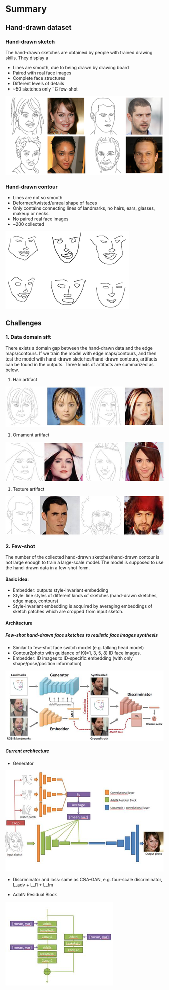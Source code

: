 # Summary
## Hand-drawn dataset
### Hand-drawn sketch
The hand-drawn sketches are obtained by people with trained drawing skills. They display a 
* Lines are smooth, due to being drawn by drawing board
* Paired with real face images
* Complete face structures
* Different levels of details
* ~50 sketches only ¨C few-shot

![hand-drawn sketch](/figures/datasets/handdrawn_sketch_groundtruth.png)

### Hand-drawn contour
* Lines are not so smooth
* Deformed/twisted/unreal shape of faces
* Only contains connecting lines of landmarks, no hairs, ears, glasses, makeup or necks.
* No paired real face images 
* ~200 collected

![hand-drawn contour](/figures/datasets/handdrawn_contour.png)

## Challenges
### 1. Data domain sift
There exists a domain gap between the hand-drawn data and the edge maps/contours. If we train the model with edge maps/contours, and then test the model with hand-drawn sketches/hand-drawn contours, artifacts can be found in the outputs. Three kinds of artifacts are summarized as below.
1. Hair artifact

![Hair artifact](/figures/CSA-GAN_edge_df2photo/hair_artifacts.png "Hair artifact")

1. Ornament artifact

![Ornament artifact](/figures/CSA-GAN_edge_df2photo/ornamenet_artifacts.png "Ornament  artifact")

1. Texture artifact

![Texture artifact](/figures/CSA-GAN_edge_df2photo/texture_artifacts.png "Texture artifact")

### 2. Few-shot
The number of the collected hand-drawn sketches/hand-drawn contour is not large enough to train a large-scale model. The model is supposed to use the hand-drawn data in a few-shot form.
#### Basic idea:
* Embedder: outputs style-invariant embedding
* Style: line styles of different kinds of sketches (hand-drawn sketches, edge maps, contours)
* Style-invariant embedding is acquired by averaging embeddings of sketch patches which are cropped from input sketch.

#### Architecture
##### Few-shot hand-drawn face sketches to realistic face images synthesis
* Similar to few-shot face switch model (e.g. talking head model)
* Contour2photo with guidance of K(=1, 3, 5, 8) ID face images.
* Embedder: ID images to ID-specific embedding (with only shape/pose/position information)

![Talking head model](/figures/architecture/talking_head_model.png "Talking head model")
 
##### Current architecture
* Generator

![Few-shot generator](/figures/architecture/few-shot_generator.png "Talking head model")

* Discriminator and loss: same as CSA-GAN, e.g. four-scale discriminator, L_adv + L_l1 + L_fm

* AdaIN Residual Block

![AdaIN Residual Block](/figures/architecture/adain_res_block.png "AdaIN Residual Block")

 
 

